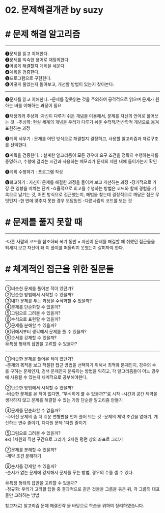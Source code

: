 # 02. 문제해결개관 by suzy 

       
# # 문제 해결 알고리즘
-----------------------------
➊문제를 읽고 이해한다.  
➋문제를 익숙한 용어로 재정의한다.  
➌어떻게 해결할지 계획을 세운다  
➍계획을 검증한다.  
➎프로그램으로 구현한다.  
➏어떻게 풀었는지 돌아보고, 개선할 방법이 있는지 찾아본다.   

--- 
➊문제를 읽고 이해한다.
-문제를 잘못읽는 것을 주의하여 공격적으로 읽으며 문제가 원하는 바를 이해하는 과정이 필요  
  
➋재정의와 추상화
:자신이 다루기 쉬운 개념을 이용해서, 문제를 자신의 언어로 풀어쓰는 것. 
-추상화: 현실 세계의 개념을 우리가 다루기 쉬운 수학적/전산학적 개념으로 옮겨 표현하는 과정
  
➌계획 세우기
: 문제를 어떤 방식으로 해결할지 결정하고, 사용할 알고리즘과 자료구조를 선택한다. 
  
➍계획을 검증한다.
: 설계한 알고리즘이 모든 경우에 요구 조건을 정확히 수행하는지를 증명하고, 수행에 걸리는 시간과 사용하는 메모리가 문제의 제한 내에 들어가는지 확인
  
➎계획 수행하기
: 프로그램 작성
  
➏회고하기
: 자신이 문제를 해결한 과정을 돌이켜 보고 개선하는 과정
-장기적으로 가장 큰 영향을 미치는 단계
-효율적으로 회고를 수행하는 방법은 코드와 함께 경험을 기록으로 남기는 것, 어떤 방식으로 접근했는지, 해법을 찾는데 결정적으로 깨달은 점은 무엇인지
-한 번에 맞추지 못한 경우 오답원인 
-다른사람의 코드를 보는 것 
  
# # 문제를 풀지 못할 때
------------------------------
-다른 사람의 코드를 참조하되 복기 동반 = 자신이 문제를 해결할 때 취했던 접근들을 되새겨 보고 자신이 왜 이 풀이를 떠올리지 못했는지 살펴봐야 한다. 
   
# # 체계적인 접근을 위한 질문들
-------------------------------------
➀비슷한 문제를 풀어본 적이 있던가?  
➁단순한 방법에서 시작할 수 있을까?  
➂내가 문제를 푸는 과정을 수식화할 수 있을까?  
➃문제를 단순화할 수 없을까?  
➄그림으로 그려볼 수 있을까?  
➅수식으로 표현할 수 있을까?  
➆문제를 분해할 수 있을까?  
➇뒤에서부터 생각해서 문제를 풀 수 있을까?  
➈순서를 강제할 수 있을까?  
➉특정 형태의 답만을 고려할 수 있을까?  

---

➀비슷한 문제를 풀어본 적이 있던가?  
-문제의 목적을 보고 적절한 접근 방법을 선택하기 위해서 최적화 문제인지, 경우의 수를 구하는 문제인지, 검색 문제인지 분류하는 방법을 익히고, 각 알고리즘들이 어느 경우에 사용될 수 있는지 체계적으로 공부해야한다. 
  
➁단순한 방법에서 시작할 수 있을까?  
-비슷한 문제를 본 적이 없다면, “무식하게 풀 수 있을까?”로 시작
-시간과 공간 제약을 생각하지 않고 문제를 해결할 수 있는 가장 단순한 알고리즘 만들기  
  
➃문제를 단순화할 수 없을까?  
-주어진 문제의 좀 더 쉬운 변형판을 먼저 풀어 보는 것
-문제의 제약 조건을 없애기, 계산하는 변수 줄이기, 다차원 문제 1차원 줄이기 
  
➄그림으로 그려볼 수 있을까?  
ex) 1차원의 직선 구간으로 그리기, 2차원 평면 상의 좌표로 그리기

➆문제를 분해할 수 있을까?  
-제약 조건 분해하기 
  
➈순서를 강제할 수 있을까?  
-순서가 없는 문제에 강제해서 문제를 푸는 방법, 경우의 수를 셀 수 있다. 
  
➉특정 형태의 답만을 고려할 수 있을까?  
-정규화: 우리가 고려할 답들 중 결과적으로 같은 것들을 그룹을 묶은 뒤, 각 그룹의 대표들만 고려하는 방법
  
    
참고자료) 알고리즘 문제 해결전략 을 바탕으로 학습을 위하여 정리하였습니다.
